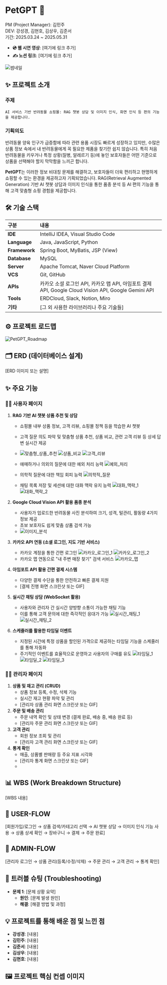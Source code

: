 # **PetGPT 🐶**

PM (Project Manager): 김민주  
DEV: 강성경, 김현호, 김상우, 김준서  
기간: 2025.03.24 ~ 2025.05.31

- **💿 웹 시연 영상**: \[여기에 링크 추가\]
- **✍️ 노션 링크**: \[여기에 링크 추가\]

![썸네일](./images/thumbnail.png)

## **✨ 프로젝트 소개**

### 주제

```
AI 서비스 기반 반려동물 쇼핑몰: RAG 챗봇 상담 및 이미지 인식, 화면 인식 등 편의 기능을 제공합니다.
```

### 기획의도

반려동물 양육 인구가 급증함에 따라 관련 용품 시장도 빠르게 성장하고 있지만, 수많은 상품 정보 속에서 내 반려동물에게 꼭 필요한 제품을 찾기란 쉽지 않습니다. 특히 처음 반려동물을 키우거나 특정 상황(질병, 알레르기 등)에 놓인 보호자들은 어떤 기준으로 상품을 선택해야 할지 막막함을 느끼곤 합니다.

**PetGPT**는 이러한 정보 비대칭 문제를 해결하고, 보호자들이 더욱 편리하고 현명하게 쇼핑할 수 있는 환경을 제공하고자 기획되었습니다. RAG(Retrieval Augmented Generation) 기반 AI 챗봇 상담과 이미지 인식을 통한 품종 분석 등 AI 편의 기능을 통해 고객 맞춤형 쇼핑 경험을 제공합니다.

## **🛠️ 기술 스택**

| 구분          | 내용                                                                                                 |
| :------------ | :--------------------------------------------------------------------------------------------------- |
| **IDE**       | IntelliJ IDEA, Visual Studio Code                                                                    |
| **Language**  | Java, JavaScript, Python                                                                             |
| **Framework** | Spring Boot, MyBatis, JSP (View)                                                                     |
| **Database**  | MySQL                                                                                                |
| **Server**    | Apache Tomcat, Naver Cloud Platform                                                                  |
| **VCS**       | Git, GitHub                                                                                          |
| **APIs**      | 카카오 소셜 로그인 API, 카카오 맵 API, 아임포트 결제 API, Google Cloud Vision API, Google Gemini API |
| **Tools**     | ERDCloud, Slack, Notion, Miro                                                                        |
| **기타**      | \[그 외 사용한 라이브러리나 주요 기술들\]                                                            |

##

## **⚙️ 프로젝트 로드맵**

![PetGPT_Roadmap](./images/roadmap.png)

## **🗂️ ERD (데이터베이스 설계)**

\[ERD 이미지 또는 설명\]

## **✨ 주요 기능**

### **🙋‍♀️ 사용자 페이지**

1. **RAG 기반 AI 챗봇 상품 추천 및 상담**

   - 쇼핑몰 내부 상품 정보, 고객 리뷰, 쇼핑몰 정책 등을 학습한 AI 챗봇
   - 고객 질문 의도 파악 및 맞춤형 상품 추천, 상품 비교, 관련 고객 리뷰 등 상세 답변 실시간 제공
   - ![맞춤형_상품_추천](./images/chatbot1.png)
     ![상품_비교](./images/chatbot2.png)
     ![고객_리뷰](./images/chatbot5.png)

   - 애매하거나 의외의 질문에 대한 예외 처리 능력
     ![예외_처리](./images/chatbot3.png)

   - 의학적 질문에 대한 책임 회피 능력
     ![의학적_질문](./images/chatbot4.png)

   - 채팅 목록 저장 및 세션에 대한 대화 맥락 유지 능력
     ![대화_맥락_1](./images/chatbot6.png)
     ![대화_맥락_2](./images/chatbot7.png)

2. **Google Cloud Vision API 활용 품종 분석**

   - 사용자가 업로드한 반려동물 사진 분석하여 크기, 성격, 털관리, 활동량 4가지 정보 제공
   - 초보 보호자도 쉽게 맞춤 상품 검색 가능
   - ![이미지_분석](./images/ai_analysis.png)

3. **카카오 API 연동 (소셜 로그인, 지도 기반 서비스)**

   - 카카오 계정을 통한 간편 로그인
     ![카카오_로그인_1](./images/login1.png)
     ![카카오_로그인_2](./images/login2.png)
   - 카카오 맵 연동으로 "내 주변 매장 찾기" 검색 서비스
     ![카카오_맵](./images/kakao_map.png)

4. **아임포트 API 활용 간편 결제 시스템**

   - 다양한 결제 수단을 통한 안전하고 빠른 결제 지원
   - \[결제 진행 화면 스크린샷 또는 GIF\]

5. **실시간 채팅 상담 (WebSocket 활용)**

   - 사용자와 관리자 간 실시간 양방향 소통이 가능한 채팅 기능
   - 이를 통해 고객 문의에 대한 즉각적인 응대가 가능
     ![실시간_채팅_1](./images/chat1.png)
     ![실시간_채팅_2](./images/chat2.png)

6. **스케줄러를 활용한 타임딜 이벤트**
   - 지정된 시간에 특정 상품을 할인된 가격으로 제공하는 타임딜 기능을 스케줄러를 통해 자동화
   - 주기적인 이벤트를 효율적으로 운영하고 사용자의 구매를 유도
     ![타임딜_1](./images/time_deal1.png)
     ![타임딜_2](./images/time_deal2.png)
     ![타임딜_3](./images/time_deal3.png)

### **👨‍💼 관리자 페이지**

1. **상품 및 재고 관리 (CRUD)**
   - 상품 정보 등록, 수정, 삭제 기능
   - 실시간 재고 현황 파악 및 관리
   - \[관리자 상품 관리 화면 스크린샷 또는 GIF\]
2. **주문 및 배송 관리**
   - 주문 내역 확인 및 상태 변경 (결제 완료, 배송 중, 배송 완료 등)
   - \[관리자 주문 관리 화면 스크린샷 또는 GIF\]
3. **고객 관리**
   - 회원 정보 조회 및 관리
   - \[관리자 고객 관리 화면 스크린샷 또는 GIF\]
4. **통계 확인**
   - 매출, 상품별 판매량 등 주요 지표 시각화
   - \[관리자 통계 화면 스크린샷 또는 GIF\]
   -

##

## **📊 WBS (Work Breakdown Structure)**

\[WBS 내용\]

## **🚀 USER-FLOW**

\[회원가입/로그인 → 상품 검색/카테고리 선택 → AI 챗봇 상담 → 이미지 인식 기능 사용 → 상품 상세 확인 → 장바구니 → 결제 → 주문 완료\]

## **🚀 ADMIN-FLOW**

\[관리자 로그인 → 상품 관리(등록/수정/삭제) → 주문 관리 → 고객 관리 → 통계 확인\]

## **🤔 트러블 슈팅 (Troubleshooting)**

- **문제 1**: \[문제 상황 요약\]
  - **원인**: \[문제 발생 원인\]
  - **해결**: \[해결 방법 및 과정\]

## **💡 프로젝트를 통해 배운 점 및 느낀 점**

- **강성경**: \[내용\]
- **김민주**: \[내용\]
- **김준서**: \[내용\]
- **김상우**: \[내용\]
- **김현호**: \[내용\]

## **🖼️ 프로젝트 핵심 컨셉 이미지**
